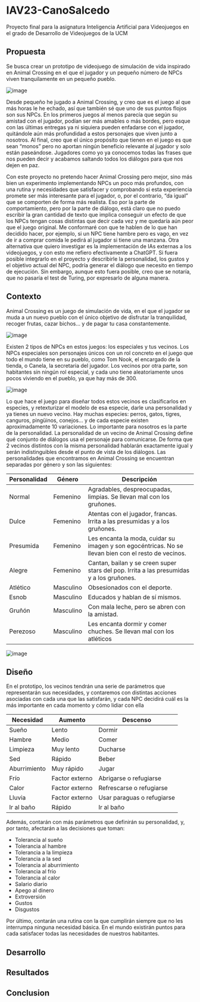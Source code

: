 # IAV23-CanoSalcedo
Proyecto final para la asignatura Inteligencia Artificial para Videojuegos en el grado de Desarrollo de Videojuegos de la UCM

## Propuesta
Se busca crear un prototipo de videojuego de simulación de vida inspirado en Animal Crossing en el que el jugador y un pequeño número de NPCs viven tranquilamente en un pequeño pueblo.

![image](https://github.com/javics2002/IAV23-CanoSalcedo/assets/49459590/49aebc01-20bc-4c57-89be-f67c55fd2fca)

Desde pequeño he jugado a Animal Crossing, y creo que es el juego al que más horas le he echado, así que también sé que uno de sus puntos flojos son sus NPCs. En los primeros juegos al menos parecía que según su amistad con el jugador, podían ser más amables o más bordes, pero esque con las últimas entregas ya ni siquiera pueden enfadarse con el jugador, quitándole aún más profundidad a estos personajes que viven junto a nosotros. Al final, creo que el único propósito que tienen en el juego es que sean “monos” pero no aportan ningún beneficio relevante al jugador y solo están paseándose. Jugadores como yo ya conocemos todas las frases que nos pueden decir y acabamos saltando todos los diálogos para que nos dejen en paz.

Con este proyecto no pretendo hacer Animal Crossing pero mejor, sino más bien un experimento implementando NPCs un poco más profundos, con una rutina y necesidades que satisfacer y comprobando si esta experiencia promete ser más interesante para el jugador, o, por el contrario, “da igual” que se comporten de forma más realista. Eso por la parte de comportamiento, pero por la parte de diálogo, está claro que no puedo escribir la gran cantidad de texto que implica conseguir un efecto de que los NPCs tengan cosas distintas que decir cada vez y me quedaría aún peor que el juego original. Me conformaré con que te hablen de lo que han decidido hacer, por ejemplo, si un NPC tiene hambre pero es vago, en vez de ir a comprar comida le pedirá al jugador si tiene una manzana. Otra alternativa que quiero investigar es la implementación de IAs externas a los videojuegos, y con esto me refiero efectivamente a ChatGPT. Si fuera posible integrarlo en el proyecto y describirle la personalidad, los gustos y el objetivo actual del NPC, podría generar el diálogo que necesito en tiempo de ejecución. Sin embargo, aunque esto fuera posible, creo que se notaría, que no pasaría el test de Turing, por expresarlo de alguna manera.

## Contexto
Animal Crossing es un juego de simulación de vida, en el que el jugador se muda a un nuevo pueblo con el único objetivo de disfrutar la tranquilidad, recoger frutas, cazar bichos… y de pagar tu casa constantemente. 

![image](https://github.com/javics2002/IAV23-CanoSalcedo/assets/49459590/4f56bc21-e228-43ec-89e9-c61c77bafd64)

Existen 2 tipos de NPCs en estos juegos: los especiales y tus vecinos. Los NPCs especiales son personajes únicos con un rol concreto en el juego que todo el mundo tiene en su pueblo, como Tom Nook, el encargado de la tienda, o Canela, la secretaria del jugador. Los vecinos por otra parte, son habitantes sin ningún rol especial, y cada uno tiene aleatoriamente unos pocos viviendo en el pueblo, ya que hay más de 300. 

![image](https://github.com/javics2002/IAV23-CanoSalcedo/assets/49459590/08609bdf-d9f0-4061-9678-a769da69d253)

Lo que hace el juego para diseñar todos estos vecinos es clasificarlos en especies, y retexturizar el modelo de esa especie, darle una personalidad y ya tienes un nuevo vecino. Hay muchas especies: perros, gatos, tigres, canguros, pingüinos, conejos… y de cada especie existen aproximadamente 10 variaciones. Lo importante para nosotros es la parte de la personalidad. La personalidad de un vecino de Animal Crossing define qué conjunto de diálogos usa el personaje para comunicarse. De forma que 2 vecinos distintos con la misma personalidad hablarán exactamente igual y serán indistinguibles desde el punto de vista de los diálogos. Las personalidades que encontramos en Animal Crossing se encuentran separadas por género y son las siguientes:

Personalidad | Género | Descripción
--- | --- | --- 
Normal | Femenino | Agradables, despreocupadas, limpias. Se llevan mal con los gruñones.
Dulce | Femenino | Atentas con el jugador, francas. Irrita a las presumidas y a los gruñones.
Presumida | Femenino | Les encanta la moda, cuidar su imagen y son egocéntricas. No se llevan bien con el resto de vecinos.
Alegre | Femenino | Cantan, bailan y se creen super stars del pop. Irrita a las presumidas y a los gruñones.
Atlético | Masculino | Obsesionados con el deporte.
Esnob | Masculino | Educados y hablan de sí mismos.
Gruñón | Masculino | Con mala leche, pero se abren con la amistad.
Perezoso | Masculino | Les encanta dormir y comer chuches. Se llevan mal con los atléticos

![image](https://github.com/javics2002/IAV23-CanoSalcedo/assets/49459590/8c3b5119-a566-4590-af75-9afbb91221c1)

## Diseño
En el prototipo, los vecinos tendrán una serie de parámetros que representarán sus necesidades, y contaremos con distintas acciones asociadas con cada una que las satisfarán, y cada NPC decidirá cuál es la más importante en cada momento y cómo lidiar con ella

Necesidad | Aumento | Descenso
--- | --- | --- 
Sueño | Lento | Dormir
Hambre | Medio | Comer
Limpieza | Muy lento | Ducharse
Sed | Rápido | Beber
Aburrimiento | Muy rápido | Jugar
Frío | Factor externo | Abrigarse o refugiarse
Calor | Factor externo | Refrescarse o refugiarse
Lluvia | Factor externo | Usar paraguas o refugiarse
Ir al baño | Rápido | Ir al baño
		
Además, contarán con más parámetros que definirán su personalidad, y, por tanto, afectarán a las decisiones que toman:
- Tolerancia al sueño	
- Tolerancia al hambre	
- Tolerancia a la limpieza	
- Tolerancia a la sed	
- Tolerancia al aburrimiento	
- Tolerancia al frío	
- Tolerancia al calor	
- Salario diario	
- Apego al dinero	
- Extroversión	
- Gustos	
- Disgustos

Por último, contarán una rutina con la que cumplirán siempre que no les interrumpa ninguna necesidad básica.
En el mundo existirán puntos para cada satisfacer todas las necesidades de nuestros habitantes.

## Desarrollo
## Resultados
## Conclusion
